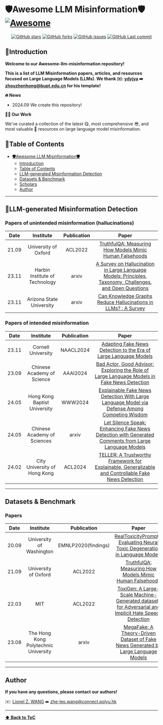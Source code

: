 # 🛡️Awesome LLM Misinformation🛡️[![Awesome](https://awesome.re/badge.svg)](https://awesome.re)

<p align="center">
<a href=""> <img src="https://img.shields.io/github/stars/zhe-wang0018/Awesome-LLM-Misonformation?style=flat-square&logo=github" alt="GitHub stars"></a>
<a href=""> <img src="https://img.shields.io/github/forks/zhe-wang0018/Awesome-LLM-Misonformation?style=flat-square&logo=github" alt="GitHub forks"></a>
<a href=""> <img src="https://img.shields.io/github/issues/zhe-wang0018/Awesome-LLM-Misonformation?style=flat-square&logo=github" alt="GitHub issues"></a>
<a href=""> <img src="https://img.shields.io/github/last-commit/zhe-wang0018/Awesome-LLM-Misonformation?style=flat-square&logo=github" alt="GitHub Last commit"></a>
</p>

## 🤗Introduction


**Welcome to our Awesome-llm-misinformation repository!** 

**This is a list of LLM Misinformation papers, articles, and resources focused on Large Language Models (LLMs). We thank ✉️: [ydyjya](https://github.com/ydyjya) ➡️ zhouzhenhong@bupt.edu.cn for his template!** 



**🔥 News**

- 2024.09 We create this repository!

**🧑‍💻 Our Work**

We've curated a collection of the latest 😋, most comprehensive 😎, and most valuable 🤩 resources on large language model misinformation. 

## 🚀Table of Contents

- [🛡️Awesome LLM Misinformation🛡️](#️awesome-llm-misinformation)
  - [Introduction](#introduction)
  - [Table of Contents](#table-of-contents)
  - [LLM-generated Misinformation Detection](#misinformation-detection)
  - [Datasets \& Benchmark](#datasets--benchmark)
  - [Scholars](#-scholars-)
  - [Author](#author)

---
## 📰LLM-generated Misinformation Detection 


### Papers of unintended misinformation (hallucinations)
| Date  |           Institute            | Publication |                                                                    Paper                                                                     |
|:-----:|:------------------------------:|:-----------:|:--------------------------------------------------------------------------------------------------------------------------------------------:|
| 21.09 |      University of Oxford      |   ACL2022   |                         [TruthfulQA: Measuring How Models Mimic Human Falsehoods](https://arxiv.org/abs/2109.07958)                          |
| 23.11 | Harbin Institute of Technology |    arxiv    | [A Survey on Hallucination in Large Language Models: Principles, Taxonomy, Challenges, and Open Questions](https://arxiv.org/abs/2311.05232) |
| 23.11 |    Arizona State University    |    arxiv    |                      [Can Knowledge Graphs Reduce Hallucinations in LLMs? : A Survey](https://arxiv.org/abs/2311.07914)                      |

### Papers of intended misinformation


| Date  |           Institute            | Publication |                                                                    Paper                                                                     |
|:-----:|:------------------------------:|:-----------:|:--------------------------------------------------------------------------------------------------------------------------------------------:|
| 23.11 |      Cornell University        |  NAACL2024  |                         [Adapting Fake News Detection to the Era of Large Language Models](https://arxiv.org/abs/2311.04917)                 |
| 23.09 | Chinese Academy of Science     |   AAAI2024  | [Bad Actor, Good Advisor: Exploring the Role of Large Language Models in Fake News Detection](https://arxiv.org/abs/2309.12247)              |
| 24.05 | Hong Kong Baptist University   |    WWW2024  |         [Explainable Fake News Detection With Large Language Model via Defense Among Competing Wisdom](https://arxiv.org/abs/2405.03371)     |
| 24.05 | Chinese Academy of Sciences    |    arxiv    |    [Let Silence Speak: Enhancing Fake News Detection with Generated Comments from Large Language Models](https://arxiv.org/abs/2405.16631)   |
| 24.02 | City University of Hong Kong   |   ACL2024   |    [TELLER: A Trustworthy Framework for Explainable, Generalizable and Controllable Fake News Detection](https://arxiv.org/abs/2402.07776)   |

---
## Datasets & Benchmark

### Papers
| Date  |        Institute         |     Publication     |                                                                  Paper                                                                   |
|:-----:|:------------------------:|:-------------------:|:----------------------------------------------------------------------------------------------------------------------------------------:|
| 20.09 | University of Washington | EMNLP2020(findings) |             [RealToxicityPrompts: Evaluating Neural Toxic Degeneration in Language Models](https://arxiv.org/abs/2009.11462)             |
| 21.09 |   University of Oxford   |       ACL2022       |                       [TruthfulQA: Measuring How Models Mimic Human Falsehoods](https://arxiv.org/abs/2109.07958)                        |
| 22.03 |           MIT            |       ACL2022       | [ToxiGen: A Large-Scale Machine-Generated datasets for Adversarial and Implicit Hate Speech Detection](https://arxiv.org/abs/2203.09509) |
| 23.08 |The Hong Kong Polytechnic University|       arxiv       | [MegaFake: A Theory-Driven Dataset of Fake News Generated by Large Language Models](https://www.arxiv.org/abs/2408.11871) |


---
## Author

**If you have any questions, please contact our authors!**

✉️: [Lionel Z. WANG](https://zhe-wang0018.github.io/]) ➡️ zhe-leo.wang@connect.polyu.hk


---

**[⬆ Back to ToC](#table-of-contents)**

